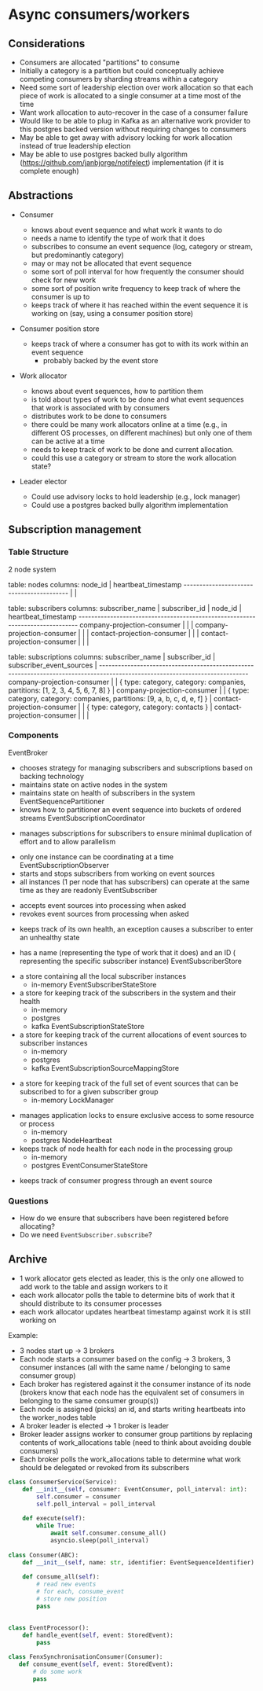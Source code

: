 # Async consumers/workers

## Considerations

* Consumers are allocated "partitions" to consume
* Initially a category is a partition but could conceptually achieve competing 
  consumers by sharding streams within a category
* Need some sort of leadership election over work allocation so that each piece
  of work is allocated to a single consumer at a time most of the time
* Want work allocation to auto-recover in the case of a consumer failure
* Would like to be able to plug in Kafka as an alternative work provider to this
  postgres backed version without requiring changes to consumers
* May be able to get away with advisory locking for work allocation instead of
  true leadership election
* May be able to use postgres backed bully algorithm 
  (https://github.com/janbjorge/notifelect) implementation (if it is complete 
  enough)

## Abstractions

* Consumer
  * knows about event sequence and what work it wants to do 
  * needs a name to identify the type of work that it does
  * subscribes to consume an event sequence (log, category or stream, but predominantly 
    category)
  * may or may not be allocated that event sequence
  * some sort of poll interval for how frequently the consumer should check for 
    new work
  * some sort of position write frequency to keep track of where the consumer 
    is up to
  * keeps track of where it has reached within the event sequence it is working 
    on (say, using a consumer position store)

* Consumer position store
  * keeps track of where a consumer has got to with its work within an event 
    sequence
    * probably backed by the event store

* Work allocator
  * knows about event sequences, how to partition them
  * is told about types of work to be done and what event sequences that work 
    is associated with by consumers
  * distributes work to be done to consumers
  * there could be many work allocators online at a time (e.g., in different OS 
    processes, on different machines) but only one of them can be active at a 
    time
  * needs to keep track of work to be done and current allocation.
  * could this use a category or stream to store the work allocation state?

* Leader elector
  * Could use advisory locks to hold leadership (e.g., lock manager)
  * Could use a postgres backed bully algorithm implementation

## Subscription management

### Table Structure

2 node system

table: nodes
columns: node_id             | heartbeat_timestamp
         -----------------------------------------
         <uuid-1>            | <timestamp>
         <uuid-2>            | <timestamp>

table: subscribers
columns: subscriber_name             | subscriber_id   | node_id  | heartbeat_timestamp
         ------------------------------------------------------------------------------
         company-projection-consumer | <uuid-3>        | <uuid-1> | <timestamp>
         company-projection-consumer | <uuid-4>        | <uuid-2> | <timestamp>
         contact-projection-consumer | <uuid-5>        | <uuid-1> | <timestamp>
         contact-projection-consumer | <uuid-6>        | <uuid-2> | <timestamp>

table: subscriptions
columns: subscriber_name             | subscriber_id | subscriber_event_sources                                                      |
         -----------------------------------------------------------------------------------------------------------------------------
         company-projection-consumer | <uuid-3>      | { type: category, category: companies, partitions: [1, 2, 3, 4, 5, 6, 7, 8] } |
         company-projection-consumer | <uuid-4>      | { type: category, category: companies, partitions: [9, a, b, c, d, e, f] }    |
         contact-projection-consumer | <uuid-5>      | { type: category, category: contacts }                                        |
         contact-projection-consumer | <uuid-6>      |                                                                               |

### Components

EventBroker 
  - chooses strategy for managing subscribers and subscriptions based on 
    backing technology
  - maintains state on active nodes in the system
  - maintains state on health of subscribers in the system
EventSequencePartitioner
  - knows how to partitioner an event sequence into buckets of ordered streams
EventSubscriptionCoordinator 
  + manages subscriptions for subscribers to ensure minimal duplication of 
    effort and to allow parallelism
  - only one instance can be coordinating at a time
EventSubscriptionObserver
  - starts and stops subscribers from working on event sources
  - all instances (1 per node that has subscribers) can operate at the same
    time as they are readonly
EventSubscriber
  + accepts event sources into processing when asked
  + revokes event sources from processing when asked
  - keeps track of its own health, an exception causes a subscriber to enter an
    unhealthy state
  + has a name (representing the type of work that it does) and an ID (
    representing the specific subscriber instance)
EventSubscriberStore
  - a store containing all the local subscriber instances
    - in-memory
EventSubscriberStateStore
  - a store for keeping track of the subscribers in the system and their health
    + in-memory
    + postgres
    - kafka
EventSubscriptionStateStore
  - a store for keeping track of the current allocations of event sources to
    subscriber instances
    + in-memory
    + postgres
    - kafka
EventSubscriptionSourceMappingStore
  + a store for keeping track of the full set of event sources that can be 
    subscribed to for a given subscriber group
    + in-memory
LockManager
  - manages application locks to ensure exclusive access to some resource or 
    process
    + in-memory
    - postgres
NodeHeartbeat
  - keeps track of node health for each node in the processing group
    - in-memory
    + postgres
EventConsumerStateStore
  + keeps track of consumer progress through an event source 

### Questions

* How do we ensure that subscribers have been registered before allocating?
* Do we need `EventSubscriber.subscribe`?

## Archive

* 1 work allocator gets elected as leader, this is the only one allowed to add
  work to the table and assign workers to it
* each work allocator polls the table to determine bits of work that it should 
  distribute to its consumer processes
* each work allocator updates heartbeat timestamp against work it is still 
  working on

Example:
- 3 nodes start up -> 3 brokers
- Each node starts a consumer based on the config -> 3 brokers, 3 consumer 
  instances (all with the same name / belonging to same consumer group)
- Each broker has registered against it the consumer instance of its node 
  (brokers know that each node has the equivalent set of consumers in belonging 
  to the same consumer group(s))
- Each node is assigned (picks) an id, and starts writing heartbeats into the 
  worker_nodes table
- A broker leader is elected -> 1 broker is leader
- Broker leader assigns worker to consumer group partitions by replacing 
  contents of work_allocations table (need to think about avoiding double 
  consumers)
- Each broker polls the work_allocations table to determine what work should be 
  delegated or revoked from its subscribers

```python
class ConsumerService(Service):
    def __init__(self, consumer: EventConsumer, poll_interval: int):
        self.consumer = consumer
        self.poll_interval = poll_interval
        
    def execute(self):
        while True:
            await self.consumer.consume_all()
            asyncio.sleep(poll_interval)
            
class Consumer(ABC):
    def __init__(self, name: str, identifier: EventSequenceIdentifier):
    
    def consume_all(self):
        # read new events
        # for each, consume_event
        # store new position
        pass
        
    
class EventProcessor():
    def handle_event(self, event: StoredEvent):
        pass

class FenxSynchronisationConsumer(Consumer):
   def consume_event(self, event: StoredEvent):
       # do some work
       pass
```
